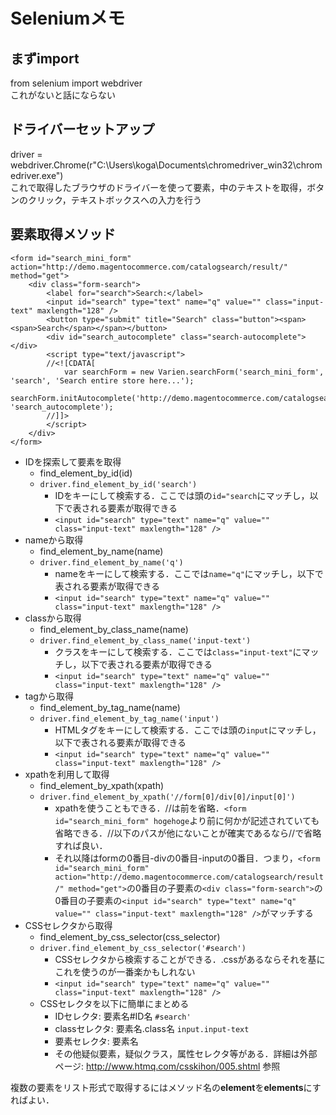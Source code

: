 # Seleniumメモ
## まずimport
from selenium import webdriver  
これがないと話にならない
## ドライバーセットアップ
driver = webdriver.Chrome(r"C:\Users\koga\Documents\chromedriver_win32\chromedriver.exe")  
これで取得したブラウザのドライバーを使って要素，中のテキストを取得，ボタンのクリック，テキストボックスへの入力を行う
## 要素取得メソッド
```サンプルHTML
<form id="search_mini_form" action="http://demo.magentocommerce.com/catalogsearch/result/" method="get">
    <div class="form-search">
        <label for="search">Search:</label>
        <input id="search" type="text" name="q" value="" class="input-text" maxlength="128" />
        <button type="submit" title="Search" class="button"><span><span>Search</span></span></button>
        <div id="search_autocomplete" class="search-autocomplete"></div>
        <script type="text/javascript">
        //<![CDATA[
            var searchForm = new Varien.searchForm('search_mini_form', 'search', 'Search entire store here...');
            searchForm.initAutocomplete('http://demo.magentocommerce.com/catalogsearch/ajax/suggest/', 'search_autocomplete');
        //]]>
        </script>
    </div>
</form>
```
- IDを探索して要素を取得
    - find_element_by_id(id)
    - `driver.find_element_by_id('search')`
        - IDをキーにして検索する．ここでは頭の`id="search`にマッチし，以下で表される要素が取得できる
        - `<input id="search" type="text" name="q" value="" class="input-text" maxlength="128" />`
- nameから取得
    - find_element_by_name(name)
    - `driver.find_element_by_name('q')`
        - nameをキーにして検索する．ここでは`name="q"`にマッチし，以下で表される要素が取得できる
        - `<input id="search" type="text" name="q" value="" class="input-text" maxlength="128" />`
- classから取得
    - find_element_by_class_name(name)
    - `driver.find_element_by_class_name('input-text')`
        - クラスをキーにして検索する．ここでは`class="input-text"`にマッチし，以下で表される要素が取得できる
        - `<input id="search" type="text" name="q" value="" class="input-text" maxlength="128" />`
- tagから取得
    - find_element_by_tag_name(name)
    - `driver.find_element_by_tag_name('input')`
        - HTMLタグをキーにして検索する．ここでは頭の`input`にマッチし，以下で表される要素が取得できる
        - `<input id="search" type="text" name="q" value="" class="input-text" maxlength="128" />`
- xpathを利用して取得
    - find_element_by_xpath(xpath)
    - `driver.find_element_by_xpath('//form[0]/div[0]/input[0]')`
        - xpathを使うこともできる．//は前を省略．`<form id="search_mini_form" hogehoge`より前に何かが記述されていても省略できる．//以下のパスが他にないことが確実であるなら//で省略すれば良い．
        - それ以降はformの0番目-divの0番目-inputの0番目．つまり，`<form id="search_mini_form" action="http://demo.magentocommerce.com/catalogsearch/result/" method="get">`の0番目の子要素の`<div class="form-search">`の0番目の子要素の`<input id="search" type="text" name="q" value="" class="input-text" maxlength="128" />`がマッチする
- CSSセレクタから取得
    - find_element_by_css_selector(css_selector)
    - `driver.find_element_by_css_selector('#search')`
        - CSSセレクタから検索することができる．.cssがあるならそれを基にこれを使うのが一番楽かもしれない
        - `<input id="search" type="text" name="q" value="" class="input-text" maxlength="128" />`
    - CSSセレクタを以下に簡単にまとめる
        - IDセレクタ: 要素名#ID名 `#search'`
        - classセレクタ: 要素名.class名 `input.input-text`
        - 要素セレクタ: 要素名
        - その他疑似要素，疑似クラス，属性セレクタ等がある．詳細は外部ページ: http://www.htmq.com/csskihon/005.shtml 参照

複数の要素をリスト形式で取得するにはメソッド名の**element**を**elements**にすればよい．